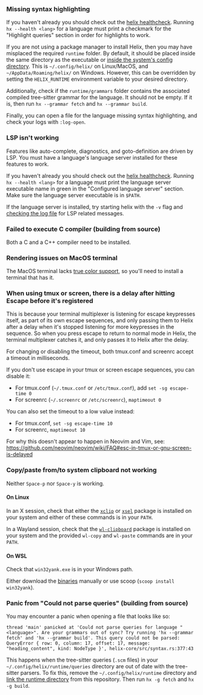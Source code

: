 ### Missing syntax highlighting

If you haven't already you should check out the [helix healthcheck](https://github.com/helix-editor/helix/wiki/Healthcheck). Running `hx --health <lang>` for a language must print a checkmark for the "Highlight queries" section in order for highlights to work.

If you are not using a package manager to install Helix, then you may have misplaced the required `runtime` folder. By default, it should be placed inside the same directory as the executable or [inside the system's config directory](https://docs.rs/dirs/4.0.0/dirs/fn.config_dir.html). This is `~/.config/helix/` on Linux/MacOS, and `~/AppData/Roaming/helix/` on Windows. However, this can be overridden by setting the `HELIX_RUNTIME` environment variable to your desired directory.

Additionally, check if the `runtime/grammars` folder contains the associated compiled tree-sitter grammar for the language. It should not be empty. If it is, then run `hx --grammar fetch` and `hx --grammar build`.

Finally, you can open a file for the language missing syntax highlighting, and check your logs with `:log-open`.

### LSP isn't working

Features like auto-complete, diagnostics, and goto-definition are driven by LSP. You must have a language's language server installed for these features to work.

If you haven't already you should check out the [helix healthcheck](https://github.com/helix-editor/helix/wiki/Healthcheck). Running `hx --health <lang>` for a language must print the language server executable name in green in the "Configured language server" section. Make sure the language server executable is in `$PATH`.

If the language server is installed, try starting helix with the `-v` flag and [checking the log file](https://github.com/helix-editor/helix/wiki/FAQ#access-the-log-file) for LSP related messages.

### Failed to execute C compiler (building from source)

Both a C and a C++ compiler need to be installed.

### Rendering issues on MacOS terminal

The MacOS terminal lacks [true color support](https://gist.github.com/XVilka/8346728#terminal-emulators), so you'll need to install a terminal that has it.

### When using tmux or screen, there is a delay after hitting Escape before it's registered

This is because your terminal multiplexer is listening for escape keypresses itself, as part of its own escape sequences, and only passing them to Helix after a delay when it's stopped listening for more keypresses in the sequence.
So when you press escape to return to normal mode in Helix, the terminal multiplexer catches it, and only passes it to Helix after the delay. 

For changing or disabling the timeout, both tmux.conf and screenrc accept a timeout in milliseconds.

If you don't use escape in your tmux or screen escape sequences, you can disable it:
- For tmux.conf (`~/.tmux.conf` or `/etc/tmux.conf`), add `set -sg escape-time 0`
- For screenrc (`~/.screenrc` or `/etc/screenrc`), `maptimeout 0`

You can also set the timeout to a low value instead:
- For tmux.conf, `set -sg escape-time 10`
- For screenrc, `maptimeout 10`

For why this doesn't appear to happen in Neovim and Vim, see: https://github.com/neovim/neovim/wiki/FAQ#esc-in-tmux-or-gnu-screen-is-delayed

### Copy/paste from/to system clipboard not working

Neither `Space-p` nor `Space-y` is working.

#### On Linux

In an X session, check that either the [`xclip`](https://repology.org/project/xclip/versions) or [`xsel`](https://repology.org/project/xsel/versions) package is installed on your system and either of these commands is in your `PATH`.

In a Wayland session, check that the [`wl-clipboard`](https://repology.org/project/wl-clipboard/versions) package is installed on your system and the provided `wl-copy` and `wl-paste` commands are in your `PATH`.

#### On WSL

Check that `win32yank.exe` is in your Windows path.

Either download the [binaries](https://github.com/equalsraf/win32yank/releases/tag/v0.0.4) manually or use scoop (`scoop install win32yank`).

### Panic from "Could not parse queries" (building from source)

You may encounter a panic when opening a file that looks like so:

```
thread 'main' panicked at 'Could not parse queries for language "<language>". Are your grammars out of sync? Try running 'hx --grammar fetch' and 'hx --grammar build'. This query could not be parsed: QueryError { row: 0, column: 17, offset: 17, message: "heading_content", kind: NodeType }', helix-core/src/syntax.rs:377:43
```

This happens when the tree-sitter queries (`.scm` files) in your `~/.config/helix/runtime/queries` directory are out of date with the tree-sitter parsers. To fix this, remove the `~/.config/helix/runtime` directory and [link the runtime directory](https://github.com/helix-editor/helix/blob/7711db3a3af8f7ca156c8c71ae4b7ea2dd02d96f/README.md?plain=1#L48-L55) from this repository. Then run `hx -g fetch` and `hx -g build`.

